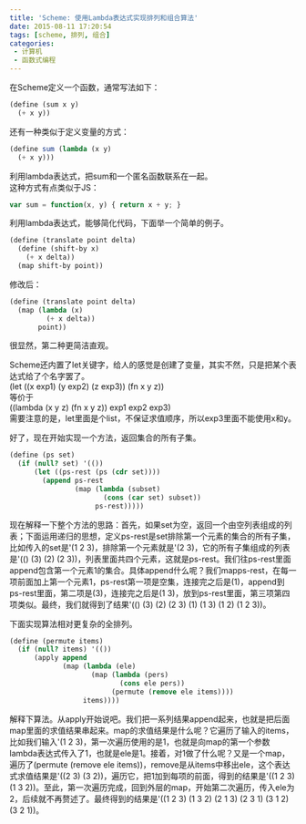 ```yaml
---
title: 'Scheme: 使用Lambda表达式实现排列和组合算法'
date: 2015-08-11 17:20:54
tags: [scheme, 排列, 组合]
categories:
 - 计算机
 - 函数式编程
---
```

在Scheme定义一个函数，通常写法如下：
``` scheme
(define (sum x y)
  (+ x y))
```
还有一种类似于定义变量的方式：
``` scheme
(define sum (lambda (x y)
  (+ x y)))
```
利用lambda表达式，把sum和一个匿名函数联系在一起。  
这种方式有点类似于JS：
``` js
var sum = function(x, y) { return x + y; }
```

利用lambda表达式，能够简化代码，下面举一个简单的例子。
``` scheme
(define (translate point delta)
  (define (shift-by x)
    (+ x delta))
  (map shift-by point))
```

修改后：
``` scheme
(define (translate point delta)
  (map (lambda (x)
         (+ x delta))
       point))
```
很显然，第二种更简洁直观。

Scheme还内置了let关键字，给人的感觉是创建了变量，其实不然，只是把某个表达式给了个名字罢了。  
(let ((x exp1) (y exp2) (z exp3)) (fn x y z))  
等价于  
((lambda (x y z) (fn x y z)) exp1 exp2 exp3)  
需要注意的是，let里面是个list，不保证求值顺序，所以exp3里面不能使用x和y。

好了，现在开始实现一个方法，返回集合的所有子集。
``` scheme
(define (ps set)
  (if (null? set) '(())
      (let ((ps-rest (ps (cdr set))))
        (append ps-rest
                (map (lambda (subset)
                       (cons (car set) subset))
                     ps-rest)))))
```
现在解释一下整个方法的思路：首先，如果set为空，返回一个由空列表组成的列表；下面运用递归的思想，定义ps-rest是set排除第一个元素的集合的所有子集，比如传入的set是'(1 2 3)，排除第一个元素就是'(2 3)，它的所有子集组成的列表是'(() (3) (2) (2 3))，列表里面共四个元素，这就是ps-rest。我们往ps-rest里面append包含第一个元素1的集合。具体append什么呢？我们mapps-rest，在每一项前面加上第一个元素1，ps-rest第一项是空集，连接完之后是(1)，append到ps-rest里面，第二项是(3)，连接完之后是(1 3)，放到ps-rest里面，第三项第四项类似。最终，我们就得到了结果'(() (3) (2) (2 3) (1) (1 3) (1 2) (1 2 3))。

下面实现算法相对更复杂的全排列。
``` scheme
(define (permute items)
  (if (null? items) '(())
      (apply append
             (map (lambda (ele)
                    (map (lambda (pers)
                           (cons ele pers))
                         (permute (remove ele items))))
                  items))))
```
解释下算法。从apply开始说吧。我们把一系列结果append起来，也就是把后面map里面的求值结果串起来。map的求值结果是什么呢？它遍历了输入的items，比如我们输入'(1 2 3)，第一次遍历使用的是1，也就是向map的第一个参数lambda表达式传入了1，也就是ele是1。接着，对1做了什么呢？又是一个map，遍历了(permute (remove ele items))，remove是从items中移出ele，这个表达式求值结果是'((2 3) (3 2))，遍历它，把1加到每项的前面，得到的结果是'((1 2 3) (1 3 2))。至此，第一次遍历完成，回到外层的map，开始第二次遍历，传入ele为2，后续就不再赘述了。最终得到的结果是'((1 2 3) (1 3 2) (2 1 3) (2 3 1) (3 1 2) (3 2 1))。